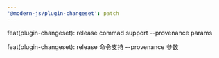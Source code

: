 ```yaml
---
'@modern-js/plugin-changeset': patch
---
```


feat(plugin-changeset): release commad support --provenance params

feat(plugin-changeset): release 命令支持 --provenance 参数
